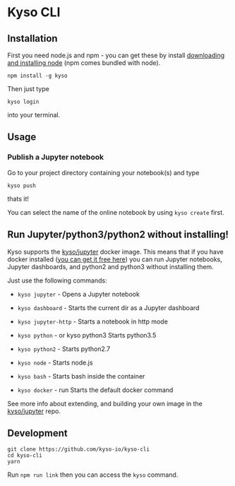 
# Kyso CLI

## Installation

First you need node.js and npm - you can get these by install [downloading and installing node](https://nodejs.org/en/download/current/) (npm comes bundled with node).

```
npm install -g kyso
```

Then just type

```
kyso login
```

into your terminal.

## Usage

### Publish a Jupyter notebook

Go to your project directory containing your notebook(s) and type

```
kyso push
```

thats it!

You can select the name of the online notebook by using `kyso create` first.

## Run Jupyter/python3/python2 without installing!

Kyso supports the [kyso/jupyter](https://github.com/kyso-io/kyso-docker-jupyter) docker image. This means that
if you have docker installed ([you can get it free here](https://store.docker.com/search?type=edition&offering=community))
you can run Jupyter notebooks, Jupyter dashboards, and python2 and python3 without installing them.

Just use the following commands:

- `kyso jupyter` -  Opens a Jupyter notebook

- `kyso dashboard` -  Starts the current dir as a Jupyter dashboard

- `kyso jupyter-http` - Starts a notebook in http mode

- `kyso python` -  or kyso python3 Starts python3.5

- `kyso python2` -  Starts python2.7

- `kyso node` -  Starts node.js

- `kyso bash` -  Starts bash inside the container

- `kyso docker` -  run Starts the default docker command

See more info about extending, and building your own image in the [kyso/jupyter](https://github.com/kyso-io/kyso-docker-jupyter) repo.

## Development

```
git clone https://github.com/kyso-io/kyso-cli
cd kyso-cli
yarn
```

Run `npm run link` then you can access the `kyso` command.
